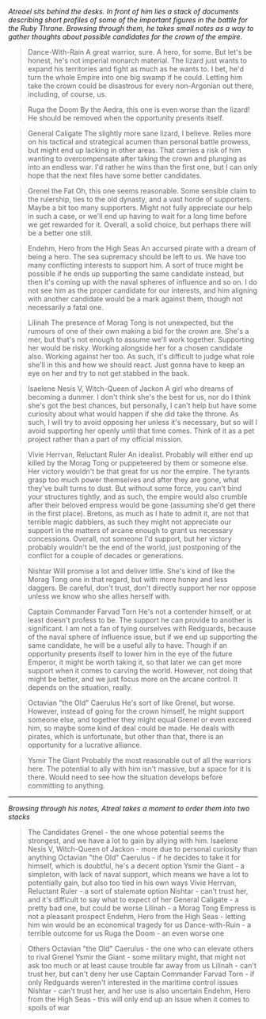 *Atreael sits behind the desks. In front of him lies a stack of documents describing short profiles of some of the important figures in the battle for the Ruby Throne. Browsing through them, he takes small notes as a way to gather thoughts about possible candidates for the crown of the empire.*

>Dance-With-Rain
A great warrior, sure. A hero, for some. But let's be honest, he's not imperial monarch material. The lizard just wants to expand his territories and fight as much as he wants to. I bet, he'd turn the whole Empire into one big swamp if he could. Letting him take the crown could be disastrous for every non-Argonian out there, including, of course, us.

>Ruga the Doom
By the Aedra, this one is even worse than the lizard! He should be removed when the opportunity presents itself.

>General Caligate
The slightly more sane lizard, I believe. Relies more  on his tactical and strategical acumen than personal battle prowess, but might end up lacking in other areas. That carries a risk of him wanting to overcompensate after taking the crown and plunging as into an endless war.  I'd rather he wins than the first one, but I can only hope that the next files have some better candidates.

>Grenel the Fat
Oh, this one seems reasonable. Some sensible claim to the rulership, ties to the old dynasty, and a vast horde of supporters. Maybe a bit too many supporters. Might not fully appreciate our help in such a case, or we'll end up having to wait for a long time before we get rewarded for it. Overall, a solid choice, but perhaps there will be a better one still. 

>Endehm, Hero from the High Seas
An accursed pirate with a dream of being a hero. The sea supremacy should be left to us. We have too many conflicting interests to support him. A sort of truce might be possible if he ends up supporting the same candidate instead, but then it's coming up with the naval spheres of influence and so on. I do not see him as the proper candidate for our interests, and him aligning with another candidate would be a mark against them, though not necessarily a fatal one.

>Lilinah
The presence of Morag Tong is not unexpected, but the rumours of one of their own making a bid for the crown are. She's a mer, but that's not enough to assume we'll work together. Supporting her would be risky. Working alongside her for a chosen candidate also. Working against her too. As such, it's difficult to judge what role she'll in this and how we should react. Just gonna have to keep an eye on her and try to not get stabbed in the back.

>Isaelene Nesis V, Witch-Queen of Jackon
A girl who dreams of becoming a dunmer. I don't think she's the best for us, nor do I think she's got the best chances, but personally, I can't help but have some curiosity about what would happen if she did take the throne. As such, I will try to avoid opposing her unless it's necessary, but so will I avoid supporting her openly until that time comes. Think of it as a pet project rather than a part of my official mission.

>Vivie Herrvan, Reluctant Ruler
An idealist. Probably will either end up killed by the Morag Tong or puppeteered by them or someone else. Her victory wouldn't be that great for us nor the empire. The tyrants grasp too much power themselves and after they are gone, what they've built turns to dust. But without some force, you can't bind your structures tightly, and as such, the empire would also crumble after their beloved empress would be gone (assuming she'd get there in the first place). Bretons, as much as I hate to admit it, are not that terrible magic dabblers, as such they might not appreciate our support in the matters of arcane enough to grant us necessary concessions. Overall, not someone I'd support, but her victory probably wouldn't be the end of the world, just postponing of the conflict for a couple of decades or generations.

>Nishtar
Will promise a lot and deliver little. She's kind of like the Morag Tong one in that regard, but with more honey and less daggers. Be careful, don't trust, don't directly support her nor oppose unless we know who she allies herself with.

>Captain Commander Farvad Torn
He's not a contender himself, or at least doesn't profess to be. The support he can provide to another is significant. I am not a fan of tying ourselves with Redguards, because of the naval sphere of influence issue, but if we end up supporting the same candidate, he will be a useful ally to have. Though if an opportunity presents itself to lower him in the eye of the future Emperor, it might be worth taking it, so that later we can get more support when it comes to carving the world. However, not doing that might be better, and we just focus more on the arcane control. It depends on the situation, really.

>Octavian "the Old" Caerulus
He's sort of like Grenel, but worse. However, instead of going for the crown himself, he might support someone else, and together they might equal Grenel or even exceed him, so maybe some kind of deal could be made. He deals with pirates, which is unfortunate, but other than that, there is an opportunity for a lucrative alliance.

>Ysmir The Giant
Probably the most reasonable out of all the warriors here. The potential to ally with him isn't massive, but a space for it is there. Would need to see how the situation develops before committing to anything.

***

*Browsing through his notes, Atreal takes a moment to order them into two stacks*

>The Candidates
Grenel - the one whose potential seems the strongest, and we have a lot to gain by allying with him.
Isaelene Nesis V, Witch-Queen of Jackon - more due to personal curiosity than anything
Octavian "the Old" Caerulus - if he decides to take it for himself, which is doubtful, he's a decent option
Ysmir the Giant - a simpleton, with lack of naval support, which means we have a lot to potentially gain, but also too tied in his own ways
Vivie Herrvan, Reluctant Ruler - a sort of stalemate option
Nishtar - can't trust her, and it's difficult to say what to expect of her
General Caligate - a pretty bad one, but could be worse
Lilinah - a Morag Tong Empress is not a pleasant prospect
Endehm, Hero from the High Seas - letting him win would be an economical tragedy for us
Dance-with-Ruin - a terrible outcome for us
Ruga the Doom - an even worse one

>Others
Octavian "the Old" Caerulus - the one who can elevate others to rival Grenel
Ysmir the Giant - some military might, that might not ask too much or at least cause trouble far away from us
Lilinah - can't trust her, but can't deny her use
Captain Commander Farvad Torn - if only Redguards weren't interested in the maritime control issues
Nishtar - can't trust her, and her use is also uncertain
Endehm, Hero from the High Seas - this will only end up an issue when it comes to spoils of war